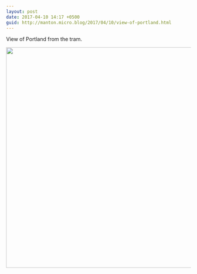 ```yaml
---
layout: post
date: 2017-04-10 14:17 +0500
guid: http://manton.micro.blog/2017/04/10/view-of-portland.html
---
```

View of Portland from the tram.

<img src="http://manton.micro.blog/uploads/2017/235bb078ff.jpg" width="600" height="600" style="height: auto" />
